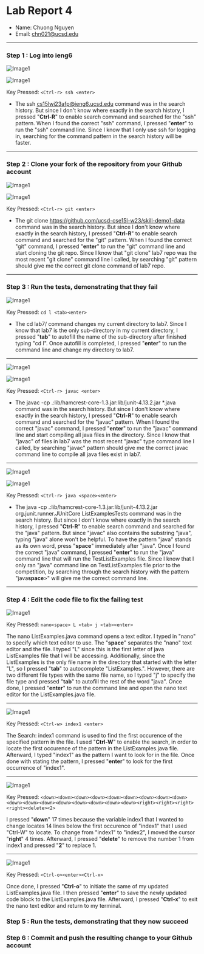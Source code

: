 # Lab Report 4

- Name: Chuong Nguyen
- Email: chn021@ucsd.edu
---

### Step 1 : Log into ieng6

![Image1](/Lab_4_Photos/Image1.png)

![Image1](/Lab_4_Photos/Image2.png)

Key Pressed: `<Ctrl-r> ssh <enter>`

* The ssh cs15lwi23afp@ieng6.ucsd.edu command was in the search history. But since I don't know where exactly in the search history, I pressed "**Ctrl-R**" to enable search command and searched for the "ssh" pattern. When I found the correct "ssh" command, I pressed "**enter**" to run the "ssh" command line. Since I know that I only use ssh for logging in, searching for the command pattern in the search history will be faster. 

---

### Step 2 : Clone your fork of the repository from your Github account

![Image1](/Lab_4_Photos/Image3.png)


![Image1](/Lab_4_Photos/Image4.png)

Key Pressed: `<Ctrl-r> git <enter>`

* The git clone https://github.com/ucsd-cse15l-w23/skill-demo1-data command was in the search history. But since I don't know where exactly in the search history, I pressed "**Ctrl-R**" to enable search command and searched for the "git" pattern. When I found the correct "git" command, I pressed "**enter**" to run the "git" command line and start cloning the git repo. Since I know that "git clone" lab7 repo was the most recent "git clone" command line I called, by searching "git" pattern should give me the correct git clone command of lab7 repo.

---

### Step 3 : Run the tests, demonstrating that they fail

![Image1](/Lab_4_Photos/Image5.png)

Key Pressed: `cd l <tab><enter>`

* The cd lab7/ command changes my current directory to lab7. Since I know that lab7 is the only sub-directory in my current directory, I pressed "**tab**" to autofill the name of the sub-directory after finished typing "cd l". Once autofill is completed, I pressed "**enter**" to run the command line and change my directory to lab7.

---

![Image1](/Lab_4_Photos/Image6.png)

![Image1](/Lab_4_Photos/Image7.png)

Key Pressed: `<Ctrl-r> javac <enter>`

* The javac -cp .:lib/hamcrest-core-1.3.jar:lib/junit-4.13.2.jar *.java command was in the search history. But since I don't know where exactly in the search history, I pressed "**Ctrl-R**" to enable search command and searched for the "javac" pattern. When I found the correct "javac" command, I pressed "**enter**" to run the "javac" command line and start compiling all java files in the directory. Since I know that "javac" of files in lab7 was the most recent "javac" type command line I called, by searching "javac" pattern should give me the correct javac command line to compile all java files exist in lab7.

---

![Image1](/Lab_4_Photos/Image8.png)

![Image1](/Lab_4_Photos/Image9.png)

Key Pressed: `<Ctrl-r> java <space><enter>`

* The java -cp .:lib/hamcrest-core-1.3.jar:lib/junit-4.13.2.jar org.junit.runner.JUnitCore ListExamplesTests command was in the search history. But since I don't know where exactly in the search history, I pressed "**Ctrl-R**" to enable search command and searched for the "java" pattern. But since "javac" also contains the substring "java", typing "java" alone won't be helpful. To have the pattern "java" stands as its own word, press "**space**" immediately after "java". Once I found the correct "java" command, I pressed "**enter**" to run the "java" command line that will run the TestListExamples file. Since I know that I only ran "java" command line on TestListExamples file prior to the competition, by searching through the search history with the pattern "java**space**>" will give me the correct command line.

---

### Step 4 : Edit the code file to fix the failing test

![Image1](/Lab_4_Photos/Image10.png)

Key Pressed: `nano<space> L <tab> j <tab><enter>`

The nano ListExamples.java command opens a text editor. I typed in "nano" to specify which text editor to use. The "**space**" separates the "nano" text editor and the file. I typed "L" since this is the first letter of java ListExamples file that I will be accessing. Additionally, since the ListExamples is the only file name in the directory that started with the letter "L", so I pressed "**tab**" to autocomplete "ListExamples.". However, there are two different file types with the same file name, so I typed "j" to specify the file type and pressed "**tab**" to autofill the rest of the word "java". Once done, I pressed "**enter**" to run the command line and open the nano text editor for the ListExamples.java file.

---

![Image1](/Lab_4_Photos/Image11.png)

Key Pressed: `<Ctrl-w> index1 <enter>`

The Search: index1 command is used to find the first occurence of the specified pattern in the file. I used "**Ctrl-W**" to enable the search, in order to locate the first occurence of the pattern in the ListExamples.java file. Afterward, I typed "index1" as the pattern I want to look for in the file. Once done with stating the pattern, I pressed "**enter**" to look for the first occurrence of "index1".

---

![Image1](/Lab_4_Photos/Image12.png)

Key Pressed: `<down><down><down><down><down><down><down><down><down><down><down><down><down><down><down><down><down><right><right><right><right><delete><2>`

I pressed "**down**" 17 times because the variable index1 that I wanted to change locates 14 lines below the first occurence of "index1" that I used "Ctrl-W" to locate. To change from "index1" to "index2", I moved the cursor "**right**" 4 times. Afterward, I pressed "**delete**" to remove the number 1 from index1 and pressed "**2**" to replace 1.

---

![Image1](/Lab_4_Photos/Image13.png)

Key Pressed: `<Ctrl-o><enter><Ctrl-x>`

Once done, I pressed "**Ctrl-o**" to initiate the same of my updated ListExamples.java file. I then pressed "**enter**" to save the newly updated code block to the ListExamples.java file. Afterward, I pressed "**Ctrl-x**" to exit the nano text editor and return to my terminal.

### Step 5 : Run the tests, demonstrating that they now succeed
 
### Step 6 : Commit and push the resulting change to your Github account